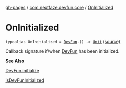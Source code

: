 [gh-pages](../index.md) / [com.nextfaze.devfun.core](index.md) / [OnInitialized](.)

# OnInitialized

`typealias OnInitialized = `[`DevFun`](-dev-fun/index.md)`.() -> `[`Unit`](https://kotlinlang.org/api/latest/jvm/stdlib/kotlin/-unit/index.html) [(source)](https://github.com/NextFaze/dev-fun/tree/master/devfun/src/main/java/com/nextfaze/devfun/core/DevFun.kt#L85)

Callback signature if/when [DevFun](-dev-fun/index.md) has been initialized.

**See Also**

[DevFun.initialize](-dev-fun/initialize.md)

[isDevFunInitialized](is-dev-fun-initialized.md)

